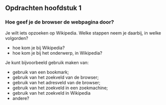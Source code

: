 ## Opdrachten hoofdstuk 1

### Hoe geef je de browser de webpagina door?

Je wilt iets opzoeken op Wikipedia. Welke stappen neem je daarbij, in welke volgorden?

* hoe kom je bij Wikipedia?
* hoe kom je bij het onderwerp, in Wikipedia?

Je kunt bijvoorbeeld gebruik maken van:

* gebruik van een bookmark;
* gebruik van het zoekveld van de browser;
* gebruik van het adresveld van de browser;
* gebruik van het zoekveld in een zoekmachine;
* gebruik van het zoekveld in Wikipedia
* andere?

